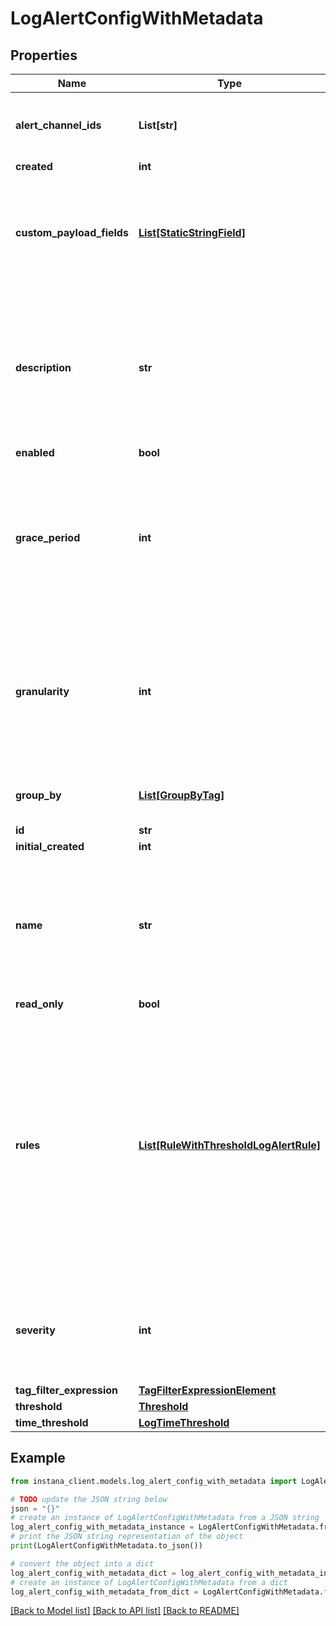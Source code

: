 # LogAlertConfigWithMetadata


## Properties

Name | Type | Description | Notes
------------ | ------------- | ------------- | -------------
**alert_channel_ids** | **List[str]** | List of IDs of alert channels defined in Instana. Can be left empty. | [optional] 
**created** | **int** |  | [optional] 
**custom_payload_fields** | [**List[StaticStringField]**](StaticStringField.md) | Custom payload fields to send additional information in the alert notifications. Can be left empty. | [optional] 
**description** | **str** | Description of the Log Smart Alert. Used as a template for the description of alert/event notifications triggered by this Smart Alert configuration. | 
**enabled** | **bool** |  | [optional] 
**grace_period** | **int** | The duration for which an alert remains open after conditions are no longer violated, with the alert auto-closing once the grace period expires. | [optional] 
**granularity** | **int** | The evaluation granularity used for detection of violations of the defined threshold. Defines the size of the tumbling window used. | [default to 600000]
**group_by** | [**List[GroupByTag]**](GroupByTag.md) | The grouping tags used to group the metric results. | [optional] 
**id** | **str** |  | 
**initial_created** | **int** |  | [optional] 
**name** | **str** | Name of the Log Smart Alert. Used as a template for the title of alert/event notifications triggered by this Smart Alert configuration. | 
**read_only** | **bool** |  | [optional] 
**rules** | [**List[RuleWithThresholdLogAlertRule]**](RuleWithThresholdLogAlertRule.md) | A list of rules where each rule is associated with multiple thresholds and their corresponding severity levels. This enables more complex alert configurations with validations to ensure consistent and logical threshold-severity combinations. | [optional] 
**severity** | **int** | The severity of the alert when triggered, which is either 5 (Warning), or 10 (Critical). | [optional] 
**tag_filter_expression** | [**TagFilterExpressionElement**](TagFilterExpressionElement.md) |  | 
**threshold** | [**Threshold**](Threshold.md) |  | [optional] 
**time_threshold** | [**LogTimeThreshold**](LogTimeThreshold.md) |  | 

## Example

```python
from instana_client.models.log_alert_config_with_metadata import LogAlertConfigWithMetadata

# TODO update the JSON string below
json = "{}"
# create an instance of LogAlertConfigWithMetadata from a JSON string
log_alert_config_with_metadata_instance = LogAlertConfigWithMetadata.from_json(json)
# print the JSON string representation of the object
print(LogAlertConfigWithMetadata.to_json())

# convert the object into a dict
log_alert_config_with_metadata_dict = log_alert_config_with_metadata_instance.to_dict()
# create an instance of LogAlertConfigWithMetadata from a dict
log_alert_config_with_metadata_from_dict = LogAlertConfigWithMetadata.from_dict(log_alert_config_with_metadata_dict)
```
[[Back to Model list]](../README.md#documentation-for-models) [[Back to API list]](../README.md#documentation-for-api-endpoints) [[Back to README]](../README.md)


